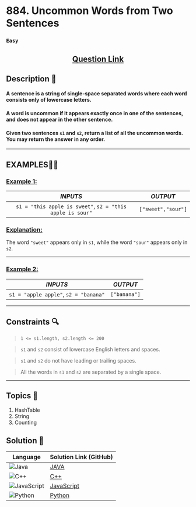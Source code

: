 # 884. Uncommon Words from Two Sentences

### `Easy`


<h2 align="center">
<a href="https://leetcode.com/problems/uncommon-words-from-two-sentences/description/?envType=daily-question&envId=2024-09-17"><strong>Question Link</strong></a>
</h2>


## Description 📑

#### A sentence is a string of single-space separated words where each word consists only of lowercase letters.

#### A word is uncommon if it appears exactly once in one of the sentences, and does not appear in the other sentence.

#### Given two sentences `s1` and `s2`, return a list of all the uncommon words. You may return the answer in any order.

---

## **EXAMPLES**💫✨ </br>

<h3>

<ins>**Example 1**:</ins> </br>


| _INPUTS_ | _OUTPUT_ |
| :-----------: | :-----------: |
| `s1 = "this apple is sweet"`, `s2 = "this apple is sour"` | `["sweet","sour"]` |

</h3>

<h3>
<ins>Explanation:</ins>
</h3>

The word `"sweet"` appears only in `s1`, while the word `"sour"` appears only in `s2`.

____
<h3>

<ins>**Example 2**:</ins> </br>

| _INPUTS_ | _OUTPUT_ |
| :-----------: | :-----------: |
| `s1 = "apple apple"`, `s2 = "banana"` | `["banana"]` |

</h3>


___

## Constraints 🔍

> `1 <= s1.length, s2.length <= 200`</br>

> `s1` and `s2` consist of lowercase English letters and spaces. <br>

> `s1` and `s2` do not have leading or trailing spaces.<br>

> All the words in `s1` and `s2` are separated by a single space.

___

## Topics 📝

1. HashTable
2. String 
3. Counting


## Solution 📃

|  Language   |  Solution Link (GitHub) |
| ------------- | ------------- |
|  ![Java](https://img.shields.io/badge/java-%23ED8B00.svg?style=flat&logo=openjdk&logoColor=white)  | [JAVA](https://github.com/Purnima47/Leetcode-Solutions/blob/main/%F0%9F%9F%A2%20Easy/884%20-%20Uncommon%20Words%20from%20Two%20Sentences/_884UncommonWordsfromTwoSentences.java) |
|  ![C++](https://img.shields.io/badge/c++-%2300599C.svg?style=plastic&logo=c%2B%2B&logoColor=white)  | [C++](https://github.com/Purnima47/Leetcode-Solutions/blob/main/%F0%9F%9F%A2%20Easy/884%20-%20Uncommon%20Words%20from%20Two%20Sentences/_884UncommonWordsfromTwoSentences.cpp)  |
|  ![JavaScript](https://img.shields.io/badge/javascript-%23323330.svg?style=flat&logo=javascript&logoColor=%23F7DF1E)  | [JavaScript](https://github.com/Purnima47/Leetcode-Solutions/blob/main/%F0%9F%9F%A2%20Easy/884%20-%20Uncommon%20Words%20from%20Two%20Sentences/_884UncommonWordsfromTwoSentences.js) |
|![Python](https://img.shields.io/badge/python-3670A0?style=plastic&logo=python&logoColor=ffdd54)| [Python](https://github.com/Purnima47/Leetcode-Solutions/blob/main/%F0%9F%9F%A2%20Easy/884%20-%20Uncommon%20Words%20from%20Two%20Sentences/_884UncommonWordsfromTwoSentences.py) |
